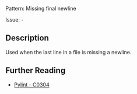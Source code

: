 Pattern: Missing final newline

Issue: -

## Description

Used when the last line in a file is missing a newline.

## Further Reading

* [Pylint - C0304](http://pylint-messages.wikidot.com/messages:c0304)